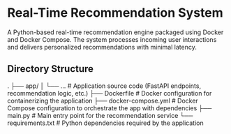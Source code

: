 # Real-Time Recommendation System

A Python-based real-time recommendation engine packaged using Docker and Docker Compose. The system processes incoming user interactions and delivers personalized recommendations with minimal latency.

##  Directory Structure
.
├── app/
│   └── ...              # Application source code (FastAPI endpoints, recommendation logic, etc.)
├── Dockerfile           # Docker configuration for containerizing the application
├── docker-compose.yml   # Docker Compose configuration to orchestrate the app with dependencies
├── main.py              # Main entry point for the recommendation service
└── requirements.txt     # Python dependencies required by the application

